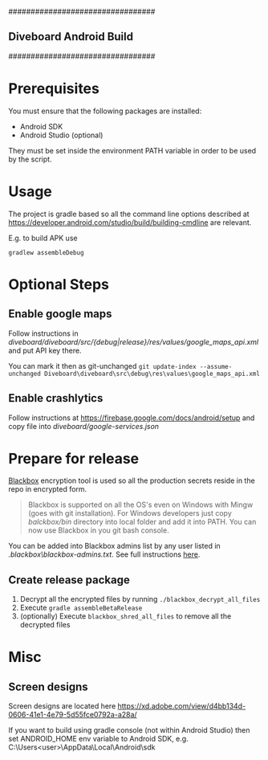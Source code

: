 #################################
##   Diveboard Android Build   ##
#################################


# Prerequisites

You must ensure that the following packages are installed:
* Android SDK
* Android Studio (optional)

They must be set inside the environment PATH variable in order to be used by
the script.

# Usage

The project is gradle based so all the command line options described at https://developer.android.com/studio/build/building-cmdline are relevant.

E.g. to build APK use

`gradlew assembleDebug`

# Optional Steps
## Enable google maps
Follow instructions in *diveboard/diveboard/src/{debug|release}/res/values/google_maps_api.xml* and put API key there.

You can mark it then as git-unchanged `git update-index --assume-unchanged Diveboard\diveboard\src\debug\res\values\google_maps_api.xml`

## Enable crashlytics
Follow instructions at https://firebase.google.com/docs/android/setup and copy file into *diveboard/google-services.json*

# Prepare for release
[Blackbox](https://github.com/StackExchange/blackbox) encryption tool is used so all the production secrets reside in the repo in encrypted form.

>Blackbox is supported on all the OS's even on Windows with Mingw (goes with git installation). For Windows developers just copy *balckbox/bin* directory into local folder and add it into PATH. You can now use Blackbox in you git bash console.

You can be added into Blackbox admins list by any user listed in *.blackbox\blackbox-admins.txt*. See full instructions [here](https://github.com/StackExchange/blackbox#how-to-indoctrinate-a-new-user-into-the-system).

## Create release package
1. Decrypt all the encrypted files by running `./blackbox_decrypt_all_files`
2. Execute `gradle assembleBetaRelease`
3. (optionally) Execute `blackbox_shred_all_files` to remove all the decrypted files

# Misc
## Screen designs
Screen designs are located here https://xd.adobe.com/view/d4bb134d-0606-41e1-4e79-5d55fce0792a-a28a/

If you want to build using gradle console (not within Android Studio) then set ANDROID_HOME env variable to Android SDK, e.g. C:\Users\<user>\AppData\Local\Android\sdk